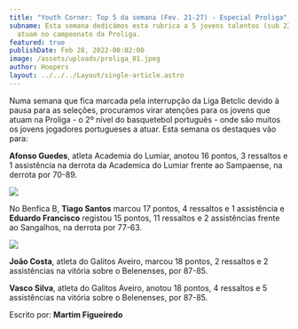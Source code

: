 ```yaml
---
title: "Youth Corner: Top 5 da semana (Fev. 21-27) - Especial Proliga"
subname: Esta semana dedicámos esta rubrica a 5 jovens talentos (sub 23) que
  atuam no campeonato da Proliga.
featured: true
publishDate: Feb 28, 2022-00:02:00
image: /assets/uploads/proliga_01.jpeg
author: Hoopers
layout: ../../../Layout/single-article.astro
---
```

Numa semana que fica marcada pela interrupção da Liga Betclic devido à pausa para as seleções, procuramos virar atenções para os jovens que atuam na Proliga - o 2º nível do basquetebol português - onde são muitos os jovens jogadores portugueses a atuar. Esta semana os destaques vão para:





**Afonso Guedes**, atleta Academia do Lumiar, anotou 16 pontos, 3 ressaltos e 1 assistência na derrota da Academica do Lumiar frente ao Sampaense, na derrota por 70-89.





![](/assets/uploads/proliga_02.jpeg)





No Benfica B, **Tiago Santos** marcou 17 pontos, 4 ressaltos e 1 assistência e **Eduardo Francisco** registou 15 pontos, 11 ressaltos e 2 assistências frente ao Sangalhos, na derrota por 77-63.





![](/assets/uploads/proliga_01.jpeg)





**João Costa**, atleta do Galitos Aveiro, marcou 18 pontos, 2 ressaltos e 2 assistências na vitória sobre o Belenenses, por 87-85. 





**Vasco Silva**, atleta do Galitos Aveiro, anotou 18 pontos, 4 ressaltos e 5 assistências na vitória sobre o Belenenses, por 87-85.





Escrito por: **Martim Figueiredo**